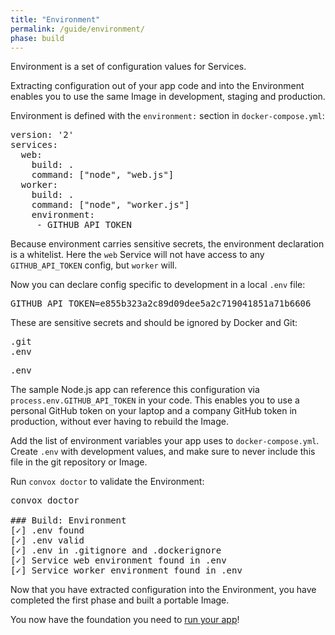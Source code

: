 ```yaml
---
title: "Environment"
permalink: /guide/environment/
phase: build
---
```


Environment is a set of configuration values for Services.

Extracting configuration out of your app code and into the Environment enables you to use the same Image in development, staging and production.

Environment is defined with the `environment:` section in `docker-compose.yml`:

<pre class="file diff" title="docker-compose.yml">
<span class="diff-u">version: '2'</span>
<span class="diff-u">services:</span>
<span class="diff-u">  web:</span>
<span class="diff-u">    build: .</span>
<span class="diff-u">    command: ["node", "web.js"]</span>
<span class="diff-u">  worker:</span>
<span class="diff-u">    build: .</span>
<span class="diff-u">    command: ["node", "worker.js"]</span>
<span class="diff-a">    environment:</span>
<span class="diff-a">     - GITHUB_API_TOKEN</span>
</pre>

Because environment carries sensitive secrets, the environment declaration is a whitelist. Here the `web` Service will not have access to any `GITHUB_API_TOKEN` config, but `worker` will.

Now you can declare config specific to development in a local `.env` file:

<pre class="file shell" title=".env">
GITHUB_API_TOKEN=e855b323a2c89d09dee5a2c719041851a71b6606
</pre>

These are sensitive secrets and should be ignored by Docker and Git:

<pre class="file diff" title=".dockerignore">
<span class="diff-u">.git</span>
<span class="diff-a">.env</span>
</pre>

<pre class="file diff" title=".gitignore">
<span class="diff-a">.env</span>
</pre>

The sample Node.js app can reference this configuration via `process.env.GITHUB_API_TOKEN` in your code. This enables you to use a personal GitHub token on your laptop and a company GitHub token in production, without ever having to rebuild the Image.

Add the list of environment variables your app uses to `docker-compose.yml`. Create `.env` with development values, and make sure to never include this file in the git repository or Image.

Run `convox doctor` to validate the Environment:

<pre class="terminal">
<span class="command">convox doctor</span>

### Build: Environment
[<span class="pass">✓</span>] .env found
[<span class="pass">✓</span>] .env valid
[<span class="pass">✓</span>] .env in .gitignore and .dockerignore
[<span class="pass">✓</span>] Service <span class="service">web</span> environment found in .env    
[<span class="pass">✓</span>] Service <span class="service">worker</span> environment found in .env   
</pre>

Now that you have extracted configuration into the Environment, you have completed the first phase and built a portable Image.

You now have the foundation you need to [run your app](/guide/run/)!
